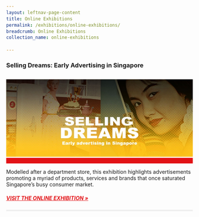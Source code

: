 ```yaml
---
layout: leftnav-page-content
title: Online Exhibitions
permalink: /exhibitions/online-exhibitions/
breadcrumb: Online Exhibitions
collection_name: online-exhibitions

---
```


<section class="sgds-section-online-about">
<div class="sgds-container">
    <div class="row margin--bottom--xs">
        <div class="col is-12 padding--xs">
            <h3><strong>Selling Dreams: Early Advertising in Singapore</strong></h3>
        </div>
    </div>
    <div class="row">
        <div class="col is-full" style="border-bottom: 15px solid #E21216; padding: 12px 0 0 0;">
            <img src="/images/event-images/sellingdreams/selling-dreams-main-image.jpg" alt="A title card labelled Selling Dreams">
        </div>
    </div>   
</div>
<div class="sgds-container">
    <div class="row is-multiline">
        <div class="col is-12">
            <p>Modelled after a department store, this exhibition highlights advertisements promoting a myriad of products, services and brands that once saturated Singapore’s busy consumer market.
            </p>
            <a href="http://www.nlb.gov.sg/exhibitions/sellingdreams/" style="color:#E21216;"><h5>VISIT THE ONLINE EXHIBITION &#187;</h5></a>
        </div>
    </div>
</div>
</section>

<section class="sgds-section-break">
<div class="sgds-container padding--lg">
    <div class="row">
        <div class="col is-12" style="padding: 2px 0; background-color: #efefef;">
        </div>
    </div>
</div>
</section>